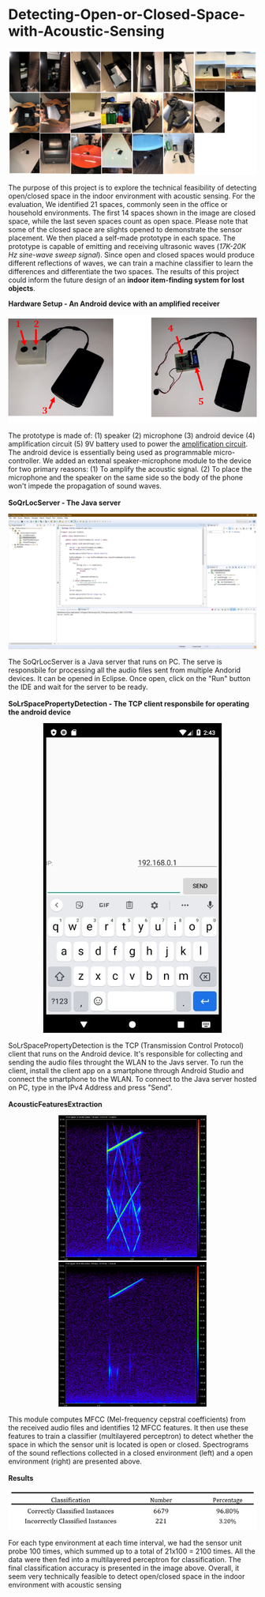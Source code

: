 # Detecting-Open-or-Closed-Space-with-Acoustic-Sensing

<p align="center">
  <img src="Images/spaces.png">
</p>

The purpose of this project is to explore the technical feasibility of detecting open/closed space in the indoor environment with acoustic sensing. For the evaluation, We identified 21 spaces, commonly seen in the office or household environments. The first 14 spaces shown in the image are closed space, while the last seven spaces count as open space. Please note that some of the closed space are slights opened to demonstrate the sensor placement. We then placed a self-made prototype in each space. The prototype is capable of emitting and receiving ultrasonic waves (<i>17K-20K Hz sine-wave sweep signal</i>). Since open and closed spaces would produce different reflections of waves, we can train a machine classifier to learn the differences and differentiate the two spaces. The results of this project could inform the future design of an <b>indoor item-finding system for lost objects</b>. 

<b>Hardware Setup - An Android device with an amplified receiver</b>
<p align="center">
  <img src="Images/open_space.png">
</p>

The prototype is made of: (1) speaker (2) microphone (3) android device (4) amplification circuit (5) 9V battery used to power the <a href="http://afrotechmods.com/tutorials/2017/01/17/how-to-make-a-simple-1-watt-audio-amplifier-lm386-based/">amplification circuit</a>.
The android device is essentially being used as programmable micro-controller. We added an extenal speaker-microphone module to the device for two primary reasons: (1) To amplify the acoustic signal. (2) To place the microphone and the speaker on the same side so the body of the phone won't impede the propagation of sound waves. 
<br/>
<br/>
<b>SoQrLocServer - The Java server</b> 
<p align="center">
  <img src="Images/server.JPG">
</p>
The SoQrLocServer is a Java server that runs on PC. The serve is responsbile for processing all the audio files sent from multiple Andorid devices. It can be opened in Eclipse. Once open, click on the "Run" button the IDE and wait for the server to be ready. 
<br/>
<br/>
<b>SoLrSpacePropertyDetection - The TCP client responsbile for operating the android device</b>
<p align="center">
  <img src="Images/client2.JPG">
</p>
SoLrSpacePropertyDetection is the TCP (Transmission Control Protocol) client that runs on the Android device. It's responsible for collecting and sending the audio files throught the WLAN to the Javs server. To run the client, install the client app on a smartphone through Android Studio and connect the smartphone to the WLAN. To connect to the Java server hosted on PC, type in the IPv4 Address and press "Send". 
<br/>
<br/>
<b>AcousticFeaturesExtraction</b> 
<p align="center">
  <img src="Images/closed.png" width = "300px">
  <img src="Images/open.png" width = "300px">
</p>
This module computes MFCC (Mel-frequency cepstral coefficients) from the received audio files and identifies 12 MFCC features. It then use these features to train a classifier (multilayered perceptron) to detect whether the space in which the sensor unit is located is open or closed. Spectrograms of the sound reflections collected in a closed environment (left) and a open environment (right) are presented above.
<br/>
<br/>
<b>Results</b>
<p align="center">
  <img src="Images/accuracy.JPG">
</p>
For each type environment at each time interval, we had the sensor unit probe 100 times, which summed up to a total of 21x100 = 2100 times. All the data were then fed into a multilayered perceptron for classification. The final classification accuracy is presented in the image above. Overall, it seem very technically feasible to detect open/closed space in the indoor environment with acoustic sensing
